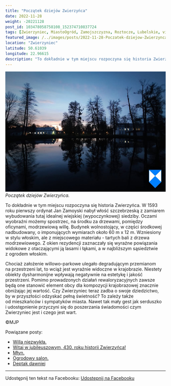 ```yaml
---
title: "Początek dziejów Zwierzyńca"
date: 2022-11-28
weight: -20221128
post_id: 103478058758108_152374710837724
tags: [Zwierzyniec, MiastoOgród, Zamojszczyzna, Roztocze, Lubelskie, villarestituta, turystyka, dziedzictwo, zabytki, krajobrazy]
featured_image: /../images/posts/2022-11-28-Poczatek-dziejow-Zwierzynca.jpg
location: "Zwierzyniec"
latitude: 50.61039
longitude: 22.96615
description: "To dokładnie w tym miejscu rozpoczyna się historia Zwierzyńca. W 1593 roku pierwszy ordynat Jan Zamoyski nabył włość szczebrzeską z zamiarem wybudowan..."
---
```


![Początek dziejów Zwierzyńca.](/images/posts/2022-11-28-Poczatek-dziejow-Zwierzynca.jpg)
*Początek dziejów Zwierzyńca.*

To dokładnie w tym miejscu rozpoczyna się historia Zwierzyńca. W 1593 roku pierwszy ordynat Jan Zamoyski nabył włość szczebrzeską z zamiarem wybudowania tutaj idealnej wiejskiej (wypoczynkowej) siedziby.
Oczami wyobraźni możemy spostrzec, na środku za drzewami, pomiędzy oficynami, modrzewiową willę. Budynek wolnostojący, w części środkowej nadbudowany, o imponujących wymiarach około 60 m x 12 m. Wzniesiony w stylu włoskim, ale z miejscowego materiału - tartych bali z drzewa modrzewiowego. Z okien rezydencji zaznaczały się wyraźne powiązania widokowe z otaczającymi ją lasami i łąkami, a w najbliższym sąsiedztwie z ogrodem włoskim.

Chociaż założenie willowo-parkowe ulegało degradującym przemianom na przestrzeni lat, to wciąż jest wyraźnie widoczne w krajobrazie. Niestety obiekty dysharmonijne wpływają negatywnie na estetykę i jakość przestrzeni. Pomimo prowadzonych działań rewaloryzacyjnych zawsze będą one stanowić element obcy dla kompozycji krajobrazowej znacznie obniżając jej wartość.
Czy Zwierzyniec teraz zadba o swoje dziedzictwo, by w przyszłości odzyskać pełną świetność?
To zależy także od mieszkańców i sympatyków miasta.
Nawet tak mały gest jak serduszko i udostępnienie przyczyni się do poszerzania świadomości czym Zwierzyniec jest i czego jest wart.



©MJP

Powiązane posty:
- [Willa niezwykła.](/posts/Willa-niezwykla)
- [Witaj w jubileuszowym, 430. roku historii Zwierzyńca!](/posts/Witaj-w-jubileuszowym-430-roku-historii-Zwierzynca)
- [Młyn.](/posts/Mlyn)
- [Ogrodowy salon.](/posts/Ogrodowy-salon)
- [Deptak dawniej](/posts/Deptak-dawniej)


---

Udostępnij ten tekst na Facebooku:
[Udostępnij na Facebooku](https://www.facebook.com/sharer/sharer.php?u=https://stowarzyszeniewachniewskiej.pl/posts/Poczatek-dziejow-Zwierzynca)

<script type="application/ld+json">
{
  "@context": "https://schema.org",
  "@type": "BlogPosting",
  "headline": "Początek dziejów Zwierzyńca.",
  "datePublished": "2022-11-28",
  "dateModified": "2022-11-28",
  "author": {
    "@type": "Person",
    "name": "Michał Jan Patyk"
  },
  "publisher": {
    "@type": "Organization",
    "name": "Stowarzyszenie im. Aleksandry Wachniewskiej",
    "logo": {
      "@type": "ImageObject",
      "url": "https://stowarzyszeniewachniewskiej.pl/images/logo/logo.svg"
    }
  },
  "mainEntityOfPage": {
    "@type": "WebPage",
    "@id": "https://stowarzyszeniewachniewskiej.pl/posts/Poczatek-dziejow-Zwierzynca"
  },
  "image": {
    "@type": "ImageObject",
    "url": "https://stowarzyszeniewachniewskiej.pl/images/posts/2022-11-28-Poczatek-dziejow-Zwierzynca.jpg"
  },
  "articleSection": "Dziedzictwo Kulturowe i Zabytki",
  "keywords": "Zwierzyniec, MiastoOgród, Zamojszczyzna, Roztocze, Lubelskie, villarestituta, turystyka, dziedzictwo, zabytki, krajobrazy",
  "wordCount": 174,
  "articleBody": "To dokładnie w tym miejscu rozpoczyna się historia Zwierzyńca. W 1593 roku pierwszy ordynat Jan Zamoyski nabył włość szczebrzeską z zamiarem wybudowania tutaj idealnej wiejskiej (wypoczynkowej) siedziby.\nOczami wyobraźni możemy spostrzec, na środku za drzewami, pomiędzy oficynami, modrzewiową willę. Budynek wolnostojący, w części środkowej nadbudowany, o imponujących wymiarach około 60 m x 12 m. Wzniesiony w stylu włoskim, ale z miejscowego materiału - tartych bali z drzewa modrzewiowego. Z okien rezydencji zaznaczały się wyraźne powiązania widokowe z otaczającymi ją lasami i łąkami, a w najbliższym sąsiedztwie z ogrodem włoskim. \n\nChociaż założenie willowo-parkowe ulegało degradującym przemianom na przestrzeni lat, to wciąż jest wyraźnie widoczne w krajobrazie. Niestety obiekty dysharmonijne wpływają negatywnie na estetykę i jakość przestrzeni. Pomimo prowadzonych działań rewaloryzacyjnych zawsze będą one stanowić element obcy dla kompozycji krajobrazowej znacznie obniżając jej wartość.\nCzy Zwierzyniec teraz zadba o swoje dziedzictwo, by w przyszłości odzyskać pełną świetność?\nTo zależy także od mieszkańców i sympatyków miasta. \nNawet tak mały gest jak serduszko i udostępnienie przyczyni się do poszerzania świadomości czym Zwierzyniec jest i czego jest wart.\n \n         \n\n©MJP",
  "description": "Odkryj piękno Zwierzyńca i jego zabytki.",
  "copyrightHolder": {
    "@type": "Person",
    "name": "Michał Jan Patyk"
  }
}
</script>
<script type="application/ld+json">
{
  "@context": "https://schema.org",
  "@type": "BreadcrumbList",
  "itemListElement": [
    {
      "@type": "ListItem",
      "position": 1,
      "name": "Home",
      "item": "https://stowarzyszeniewachniewskiej.pl"
    },
    {
      "@type": "ListItem",
      "position": 2,
      "name": "posts",
      "item": "https://stowarzyszeniewachniewskiej.pl/posts"
    },
    {
      "@type": "ListItem",
      "position": 3,
      "name": "Początek dziejów Zwierzyńca.",
      "item": "https://stowarzyszeniewachniewskiej.pl/posts/Poczatek-dziejow-Zwierzynca"
    }
  ]
}
</script>
